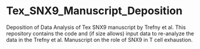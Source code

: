 # Tex_SNX9_Manuscript_Deposition
Deposition of Data Analysis of Tex SNX9 manuscript by Trefny et al. 
This repository contains the code and (if size allows) input data to re-analyze the data in the Trefny et al. Manuscript on the role of SNX9 in T cell exhaustion.

